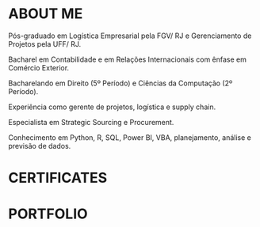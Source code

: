 # ABOUT ME

Pós-graduado em Logística Empresarial pela FGV/ RJ e Gerenciamento de Projetos pela UFF/ RJ.

Bacharel em Contabilidade e em Relações Internacionais com ênfase em Comércio Exterior.

Bacharelando em Direito (5º Período) e Ciências da Computação (2º Período). 

Experiência como gerente de projetos, logística e supply chain.

Especialista em Strategic Sourcing e Procurement. 

Conhecimento em Python, R, SQL, Power BI, VBA, planejamento, análise e previsão de dados.

# CERTIFICATES


# PORTFOLIO



<!---
Arandrade/Arandrade is a ✨ special ✨ repository because its `README.md` (this file) appears on your GitHub profile.
You can click the Preview link to take a look at your changes.
--->
